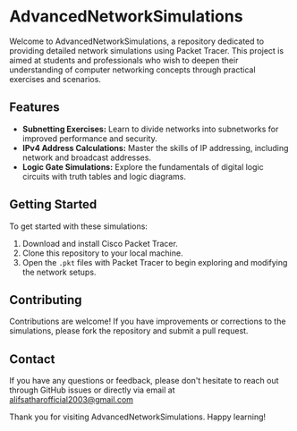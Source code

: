 # AdvancedNetworkSimulations

Welcome to AdvancedNetworkSimulations, a repository dedicated to providing detailed network simulations using Packet Tracer. This project is aimed at students and professionals who wish to deepen their understanding of computer networking concepts through practical exercises and scenarios.

## Features

- **Subnetting Exercises:** Learn to divide networks into subnetworks for improved performance and security.
- **IPv4 Address Calculations:** Master the skills of IP addressing, including network and broadcast addresses.
- **Logic Gate Simulations:** Explore the fundamentals of digital logic circuits with truth tables and logic diagrams.

## Getting Started

To get started with these simulations:
1. Download and install Cisco Packet Tracer.
2. Clone this repository to your local machine.
3. Open the `.pkt` files with Packet Tracer to begin exploring and modifying the network setups.

## Contributing

Contributions are welcome! If you have improvements or corrections to the simulations, please fork the repository and submit a pull request.

## Contact

If you have any questions or feedback, please don't hesitate to reach out through GitHub issues or directly via email at alifsatharofficial2003@gmail.com

Thank you for visiting AdvancedNetworkSimulations. Happy learning!

